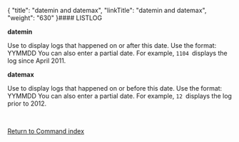 {
    "title": "datemin and datemax",
    "linkTitle": "datemin and datemax",
    "weight": "630"
}#### LISTLOG

****datemin****

Use to display logs that happened on or after this date. Use the format: YYMMDD You can also enter a partial date. For example, <span class="code">`1104 `</span>displays the log since April 2011.

****datemax****

Use to display logs that happened on or before this date. Use the format: YYMMDD You can also enter a partial date. For example, <span class="code">`12 `</span>displays the log prior to 2012.

 

[Return to Command index](../../)

